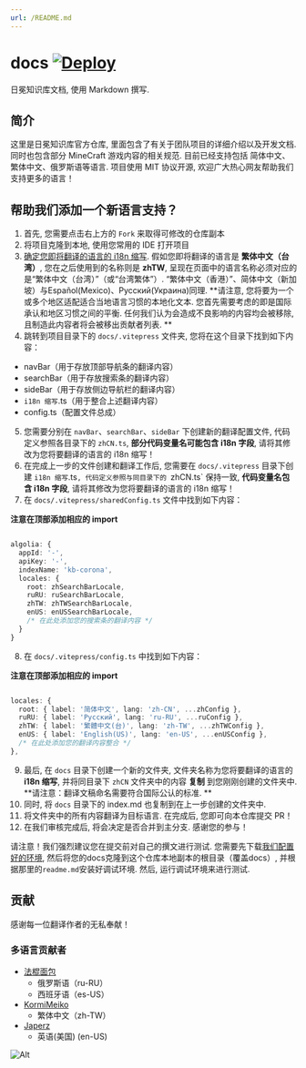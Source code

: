 ```yaml
---
url: /README.md
---
```

# docs [![Deploy](https://github.com/Corona-Studio/CSKB_Hosting/actions/workflows/deploy.yml/badge.svg)](https://github.com/Corona-Studio/CSKB_Hosting/actions/workflows/deploy.yml)

日冕知识库文档, 使用 Markdown 撰写.

## 简介

这里是日冕知识库官方仓库, 里面包含了有关于团队项目的详细介绍以及开发文档. 同时也包含部分 MineCraft 游戏内容的相关规范.
目前已经支持包括 简体中文、繁体中文、俄罗斯语等语言. 项目使用 MIT 协议开源, 欢迎广大热心网友帮助我们支持更多的语言！

## 帮助我们添加一个新语言支持？

1. 首先, 您需要点击右上方的 `Fork` 来取得可修改的仓库副本
2. 将项目克隆到本地, 使用您常用的 IDE 打开项目
3. [确定您即将翻译的语言的 i18n 缩写](https://segmentfault.com/a/1190000019287972). 假如您即将翻译的语言是 **繁体中文（台湾）**, 您在之后使用到的名称则是 **zhTW**, 呈现在页面中的语言名称必须对应的是“繁体中文（台湾）”（或“台湾繁体”）. “繁体中文（香港）”、简体中文（新加坡）与Español(Mexico)、Русский(Украина)同理.
   \*\*请注意, 您将要为一个或多个地区适配适合当地语言习惯的本地化文本. 您首先需要考虑的即是国际承认和地区习惯之间的平衡. 任何我们认为会造成不良影响的内容均会被移除, 且制造此内容者将会被移出贡献者列表. \*\*
4. 跳转到项目目录下的 `docs/.vitepress` 文件夹, 您将在这个目录下找到如下内容：

* navBar（用于存放顶部导航条的翻译内容）
* searchBar（用于存放搜索条的翻译内容）
* sideBar（用于存放侧边导航栏的翻译内容）
* `i18n 缩写`.ts（用于整合上述翻译内容）
* config.ts（配置文件总成）

5. 您需要分别在 `navBar`、`searchBar`、`sideBar` 下创建新的翻译配置文件, 代码定义参照各目录下的 `zhCN.ts`, **部分代码变量名可能包含 i18n 字段**, 请将其修改为您将要翻译的语言的 i18n 缩写！
6. 在完成上一步的文件创建和翻译工作后, 您需要在 `docs/.vitepress` 目录下创建 `i18n 缩写`.ts`, 代码定义参照与同目录下的 `zhCN.ts\` 保持一致, **代码变量名包含 i18n 字段**, 请将其修改为您将要翻译的语言的 i18n 缩写！
7. 在 `docs/.vitepress/sharedConfig.ts` 文件中找到如下内容：

**注意在顶部添加相应的 import**

```typescript

algolia: {
  appId: '-',
  apiKey: '-',
  indexName: 'kb-corona',
  locales: {
    root: zhSearchBarLocale,
    ruRU: ruSearchBarLocale,
    zhTW: zhTWSearchBarLocale,
    enUS: enUSSearchBarLocale,
    /* 在此处添加您的搜索条的翻译内容 */
  }
}

```

8. 在 `docs/.vitepress/config.ts` 中找到如下内容：

**注意在顶部添加相应的 import**

```typescript

locales: {
  root: { label: '简体中文', lang: 'zh-CN', ...zhConfig },
  ruRU: { label: 'Русский', lang: 'ru-RU', ...ruConfig },
  zhTW: { label: '繁體中文(台)', lang: 'zh-TW', ...zhTWConfig },
  enUS: { label: 'English(US)', lang: 'en-US', ...enUSConfig },
  /* 在此处添加您的翻译内容整合 */
},

```

9. 最后, 在 `docs` 目录下创建一个新的文件夹, 文件夹名称为您将要翻译的语言的 **i18n 缩写**, 并将同目录下 `zhCN` 文件夹中的内容 **复制** 到您刚刚创建的文件夹中.
   \*\*请注意：翻译文稿命名需要符合国际公认的标准. \*\*
10. 同时, 将 `docs` 目录下的 index.md 也复制到在上一步创建的文件夹中.
11. 将文件夹中的所有内容翻译为目标语言. 在完成后, 您即可向本仓库提交 PR！
12. 在我们审核完成后, 将会决定是否合并到主分支. 感谢您的参与！

请注意！我们强烈建议您在提交前对自己的撰文进行测试. 您需要先下载[我们配置好的环境](https://github.com/Corona-Studio/CSKB_Hosting), 然后将您的docs克隆到这个仓库本地副本的根目录（覆盖docs）, 并根据那里的`readme.md`安装好调试环境. 然后, 运行调试环境来进行测试.

## 贡献

感谢每一位翻译作者的无私奉献！

### 多语言贡献者

* [法棍面包](https://github.com/fr1g)
  * 俄罗斯语（ru-RU）
  * 西班牙语（es-US）
* [KormiMeiko](https://github.com/KormiMeiko)
  * 繁体中文（zh-TW）
* [Japerz](https://github.com/japerz12138)
  * 英语(美国) (en-US)

![Alt](https://repobeats.axiom.co/api/embed/243ea556dfcaf8738e432d5347cbcf91855f6ddd.svg "Repobeats analytics image")
